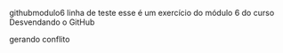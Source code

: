  githubmodulo6
linha de teste
esse é um exercício do módulo 6 do curso Desvendando o GitHub

gerando conflito
